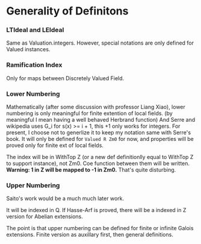 # Generality of Definitons

### LTIdeal and LEIdeal

Same as Valuation.integers. However, special notations are only defined for Valued instances.

### Ramification Index

Only for maps between Discretely Valued Field.

### Lower Numbering

Mathematically (after some discussion with professor Liang Xiao), lower numbering is only meaningful for finite extention of local fields. (by meaningful I mean having a well behaved Herbrand function) And Serre and wikipedia uses G_i for s(x) >= i + 1, this +1 only works for integers. For present, I choose not to generlize it to keep my notation same with Serre's book. It will only be defined for `Valued R Zm0` for now, and properties will be proved only for finite ext of local fields.

The index will be in WithTop Z (or a new def definitionlly equal to WithTop Z to support instance), not Zm0. Coe function between them will be written. **Warning: 1 in Z will be mapped to -1 in Zm0.** That's quite disturbing.

### Upper Numbering

Saito's work would be a much much later work.

It will be indexed in Q. If Hasse-Arf is proved, there will be a indexed in Z version for Abelian extensions.

The point is that upper numbering can be defined for finite or infinite Galois extensions. Finite version as auxillary first, then general definitions.

